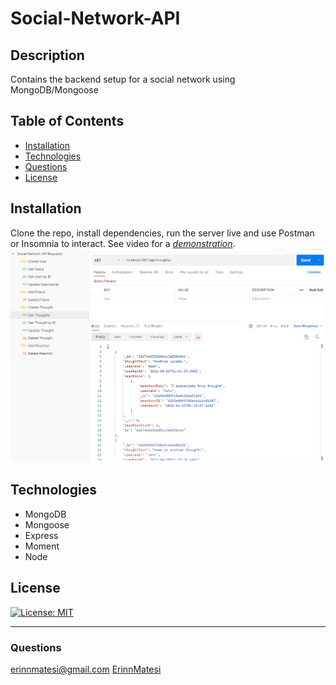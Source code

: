 # Social-Network-API

## Description
Contains the backend setup for a social network using MongoDB/Mongoose

## Table of Contents
* [Installation](#installation)
* [Technologies](#technologies)
* [Questions](#questions)
* [License](#license)

## Installation
Clone the repo, install dependencies, run the server live and use Postman or Insomnia to interact.
See video for a *[demonstration](https://drive.google.com/file/d/1OKsS9zu_hSNmyFBGXNmZNGjauzQYKjxv/view)*.
![screenshot of webpage](./assets/postmanScreenshot.PNG)

## Technologies
- MongoDB
- Mongoose
- Express
- Moment
- Node

## License
[![License: MIT](https://img.shields.io/badge/License-MIT-yellow.svg)](https://opensource.org/licenses/MIT)

---
### Questions
erinnmatesi@gmail.com
[ErinnMatesi](https://github.com/ErinnMatesi)